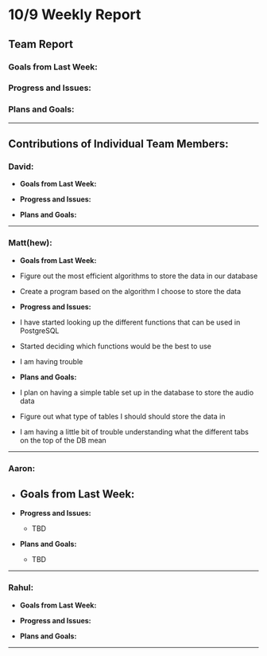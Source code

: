 # 10/9 Weekly Report

## Team Report

### Goals from Last Week:



### Progress and Issues:


### Plans and Goals:

  

---

## Contributions of Individual Team Members:

### David:
  - **Goals from Last Week:**
    
  
  - **Progress and Issues:**
    
  
  - **Plans and Goals:**
    

---

### Matt(hew):
  - **Goals from Last Week:**
  - Figure out the most efficient algorithms to store the data in our database
  - Create a program based on the algorithm I choose to store the data

    
  - **Progress and Issues:**
  - I have started looking up the different functions that can be used in PostgreSQL
  - Started deciding which functions would be the best to use
  - I am having trouble 
    
  
  - **Plans and Goals:**
  - I plan on having a simple table set up in the database to store the audio data
  - Figure out what type of tables I should should store the data in
  - I am having a little bit of trouble understanding what the different tabs on the top of the DB mean
    
---

### Aaron:
  - **Goals from Last Week:** 
    - 
  
  - **Progress and Issues:** 
    - TBD
  
  - **Plans and Goals:**
    - TBD

---

### Rahul:
  - **Goals from Last Week:** 
    
  
  - **Progress and Issues:** 
    

  - **Plans and Goals:**
    

---
